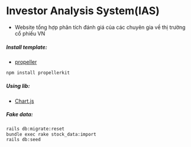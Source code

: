 # Investor Analysis System(IAS)
- Website tổng hợp phân tích đánh giá của các chuyên gia về thị trường cổ phiếu VN

##### Install template:
- [propeller](https://opensource.propeller.in/get-started/)
``` sh
npm install propellerkit
```

##### Using lib:
- [Chart.js](https://www.chartjs.org/docs/latest/charts/line.html)

##### Fake data:
``` sh
rails db:migrate:reset
bundle exec rake stock_data:import
rails db:seed
```
